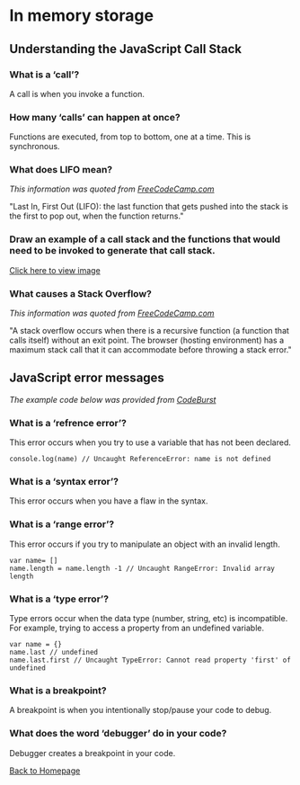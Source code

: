 # In memory storage

## Understanding the JavaScript Call Stack

### What is a ‘call’?
A call is when you invoke a function. 

### How many ‘calls’ can happen at once?
Functions are executed, from top to bottom, one at a time. This is synchronous.

### What does LIFO mean?
*This information was quoted from [FreeCodeCamp.com](https://www.freecodecamp.org/news/understanding-the-javascript-call-stack-861e41ae61d4/)*

"Last In, First Out (LIFO): the last function that gets pushed into the stack is the first to pop out, when the function returns."

### Draw an example of a call stack and the functions that would need to be invoked to generate that call stack.

[Click here to view image](./assets/callStack.png)

### What causes a Stack Overflow?
*This information was quoted from [FreeCodeCamp.com](https://www.freecodecamp.org/news/understanding-the-javascript-call-stack-861e41ae61d4/)*

"A stack overflow occurs when there is a recursive function (a function that calls itself) without an exit point. The browser (hosting environment) has a maximum stack call that it can accommodate before throwing a stack error."

## JavaScript error messages
*The example code below was provided from [CodeBurst](https://codeburst.io/javascript-error-messages-debugging-d23f84f0ae7c)*

### What is a ‘refrence error’?
This error occurs when you try to use a variable that has not been declared. 

```
console.log(name) // Uncaught ReferenceError: name is not defined
```

### What is a ‘syntax error’?
This error occurs when you have a flaw in the syntax. 

### What is a ‘range error’?
This error occurs if you try to manipulate an object with an invalid length. 

```
var name= []
name.length = name.length -1 // Uncaught RangeError: Invalid array length
```

### What is a ‘type error’?
Type errors occur when the data type (number, string, etc) is incompatible. For example, trying to access a property from an undefined variable.

```
var name = {}
name.last // undefined
name.last.first // Uncaught TypeError: Cannot read property 'first' of undefined
```

### What is a breakpoint?
A breakpoint is when you intentionally stop/pause your code to debug.

### What does the word ‘debugger’ do in your code?
Debugger creates a breakpoint in your code. 

[Back to Homepage](../README.md)